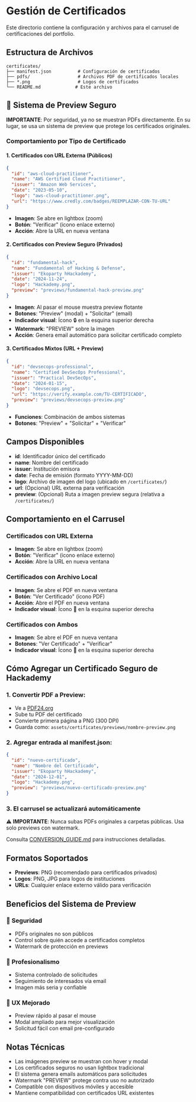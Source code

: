 # Gestión de Certificados

Este directorio contiene la configuración y archivos para el carrusel de certificaciones del portfolio.

## Estructura de Archivos

```
certificates/
├── manifest.json          # Configuración de certificados
├── pdfs/                  # Archivos PDF de certificados locales
├── *.png                  # Logos de certificados
└── README.md             # Este archivo
```

## 🔐 Sistema de Preview Seguro

**IMPORTANTE**: Por seguridad, ya no se muestran PDFs directamente. En su lugar, se usa un sistema de preview que protege los certificados originales.

### Comportamiento por Tipo de Certificado

#### 1. Certificados con URL Externa (Públicos)
```json
{
  "id": "aws-cloud-practitioner",
  "name": "AWS Certified Cloud Practitioner",
  "issuer": "Amazon Web Services",
  "date": "2023-05-10",
  "logo": "aws-cloud-practitioner.png",
  "url": "https://www.credly.com/badges/REEMPLAZAR-CON-TU-URL"
}
```
- **Imagen**: Se abre en lightbox (zoom)
- **Botón**: "Verificar" (ícono enlace externo)
- **Acción**: Abre la URL en nueva ventana

#### 2. Certificados con Preview Seguro (Privados)
```json
{
  "id": "fundamental-hack",
  "name": "Fundamental of Hacking & Defense",
  "issuer": "Ekoparty hHackademy",
  "date": "2024-11-24",
  "logo": "Hackademy.png",
  "preview": "previews/fundamental-hack-preview.png"
}
```
- **Imagen**: Al pasar el mouse muestra preview flotante
- **Botones**: "Preview" (modal) + "Solicitar" (email)
- **Indicador visual**: Ícono 🔒 en la esquina superior derecha
- **Watermark**: "PREVIEW" sobre la imagen
- **Acción**: Genera email automático para solicitar certificado completo

#### 3. Certificados Mixtos (URL + Preview)
```json
{
  "id": "devsecops-professional",
  "name": "Certified DevSecOps Professional",
  "issuer": "Practical DevSecOps",
  "date": "2024-01-15",
  "logo": "devsecops.png",
  "url": "https://verify.example.com/TU-CERTIFICADO",
  "preview": "previews/devsecops-preview.png"
}
```
- **Funciones**: Combinación de ambos sistemas
- **Botones**: "Preview" + "Solicitar" + "Verificar"

## Campos Disponibles

- **id**: Identificador único del certificado
- **name**: Nombre del certificado
- **issuer**: Institución emisora
- **date**: Fecha de emisión (formato YYYY-MM-DD)
- **logo**: Archivo de imagen del logo (ubicado en `/certificates/`)
- **url**: (Opcional) URL externa para verificación
- **preview**: (Opcional) Ruta a imagen preview segura (relativa a `/certificates/`)

## Comportamiento en el Carrusel

### Certificados con URL Externa
- **Imagen**: Se abre en lightbox (zoom)
- **Botón**: "Verificar" (ícono enlace externo)
- **Acción**: Abre la URL en nueva ventana

### Certificados con Archivo Local
- **Imagen**: Se abre el PDF en nueva ventana
- **Botón**: "Ver Certificado" (ícono PDF)
- **Acción**: Abre el PDF en nueva ventana
- **Indicador visual**: Ícono 📄 en la esquina superior derecha

### Certificados con Ambos
- **Imagen**: Se abre el PDF en nueva ventana
- **Botones**: "Ver Certificado" + "Verificar"
- **Indicador visual**: Ícono 📄 en la esquina superior derecha

## Cómo Agregar un Certificado Seguro de Hackademy

### 1. **Convertir PDF a Preview**:
   - Ve a [PDF24.org](https://tools.pdf24.org/es/pdf-a-jpg)
   - Sube tu PDF del certificado
   - Convierte primera página a PNG (300 DPI)
   - Guarda como: `assets/certificates/previews/nombre-preview.png`

### 2. **Agregar entrada al manifest.json**:
   ```json
   {
     "id": "nuevo-certificado",
     "name": "Nombre del Certificado",
     "issuer": "Ekoparty hHackademy",
     "date": "2024-12-01",
     "logo": "Hackademy.png",
     "preview": "previews/nuevo-certificado-preview.png"
   }
   ```

### 3. **El carrusel se actualizará automáticamente**

⚠️ **IMPORTANTE**: Nunca subas PDFs originales a carpetas públicas. Usa solo previews con watermark.

Consulta [CONVERSION_GUIDE.md](CONVERSION_GUIDE.md) para instrucciones detalladas.

## Formatos Soportados

- **Previews**: PNG (recomendado para certificados privados)
- **Logos**: PNG, JPG para logos de instituciones
- **URLs**: Cualquier enlace externo válido para verificación

## Beneficios del Sistema de Preview

### 🔐 **Seguridad**
- PDFs originales no son públicos
- Control sobre quién accede a certificados completos
- Watermark de protección en previews

### 💼 **Profesionalismo**
- Sistema controlado de solicitudes
- Seguimiento de interesados vía email
- Imagen más seria y confiable

### 🎯 **UX Mejorado**
- Preview rápido al pasar el mouse
- Modal ampliado para mejor visualización
- Solicitud fácil con email pre-configurado

## Notas Técnicas

- Las imágenes preview se muestran con hover y modal
- Los certificados seguros no usan lightbox tradicional
- El sistema genera emails automáticos para solicitudes
- Watermark "PREVIEW" protege contra uso no autorizado
- Compatible con dispositivos móviles y accesible
- Mantiene compatibilidad con certificados URL existentes

